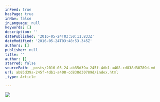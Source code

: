```yaml
---
inFeed: true
hasPage: true
inNav: false
inLanguage: null
keywords: []
description: ''
datePublished: '2016-05-24T03:50:11.833Z'
dateModified: '2016-05-24T03:48:53.345Z'
authors: []
publisher: null
title: ''
author: []
starred: false
sourcePath: _posts/2016-05-24-ab85d39a-245f-4db1-a408-cd838d30789d.md
url: ab85d39a-245f-4db1-a408-cd838d30789d/index.html
_type: Article

---
```

![](https://the-grid-user-content.s3-us-west-2.amazonaws.com/a5279992-0766-452d-976f-bccc1c85b892.jpg)